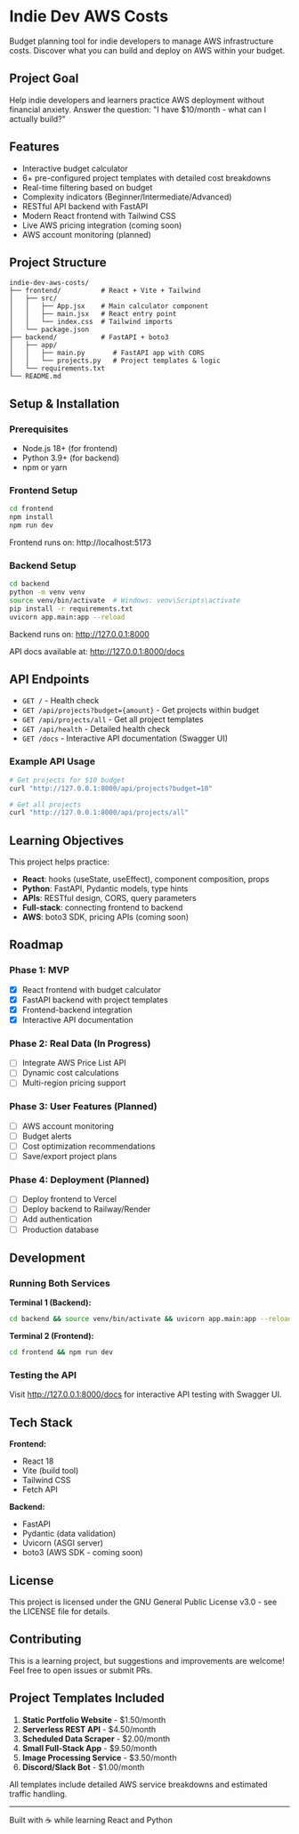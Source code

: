# Indie Dev AWS Costs

Budget planning tool for indie developers to manage AWS infrastructure costs. Discover what you can build and deploy on AWS within your budget.

## Project Goal

Help indie developers and learners practice AWS deployment without financial anxiety. Answer the question: "I have $10/month - what can I actually build?"

## Features

- Interactive budget calculator
- 6+ pre-configured project templates with detailed cost breakdowns
- Real-time filtering based on budget
- Complexity indicators (Beginner/Intermediate/Advanced)
- RESTful API backend with FastAPI
- Modern React frontend with Tailwind CSS
- Live AWS pricing integration (coming soon)
- AWS account monitoring (planned)

## Project Structure

```
indie-dev-aws-costs/
├── frontend/          # React + Vite + Tailwind
│   ├── src/
│   │   ├── App.jsx    # Main calculator component
│   │   ├── main.jsx   # React entry point
│   │   └── index.css  # Tailwind imports
│   └── package.json
├── backend/           # FastAPI + boto3
│   ├── app/
│   │   ├── main.py       # FastAPI app with CORS
│   │   └── projects.py   # Project templates & logic
│   └── requirements.txt
└── README.md
```

## Setup & Installation

### Prerequisites
- Node.js 18+ (for frontend)
- Python 3.9+ (for backend)
- npm or yarn

### Frontend Setup

```bash
cd frontend
npm install
npm run dev
```

Frontend runs on: http://localhost:5173

### Backend Setup

```bash
cd backend
python -m venv venv
source venv/bin/activate  # Windows: venv\Scripts\activate
pip install -r requirements.txt
uvicorn app.main:app --reload
```

Backend runs on: http://127.0.0.1:8000

API docs available at: http://127.0.0.1:8000/docs

## API Endpoints

- `GET /` - Health check
- `GET /api/projects?budget={amount}` - Get projects within budget
- `GET /api/projects/all` - Get all project templates
- `GET /api/health` - Detailed health check
- `GET /docs` - Interactive API documentation (Swagger UI)

### Example API Usage

```bash
# Get projects for $10 budget
curl "http://127.0.0.1:8000/api/projects?budget=10"

# Get all projects
curl "http://127.0.0.1:8000/api/projects/all"
```

## Learning Objectives

This project helps practice:
- **React**: hooks (useState, useEffect), component composition, props
- **Python**: FastAPI, Pydantic models, type hints
- **APIs**: RESTful design, CORS, query parameters
- **Full-stack**: connecting frontend to backend
- **AWS**: boto3 SDK, pricing APIs (coming soon)

## Roadmap

### Phase 1: MVP
- [x] React frontend with budget calculator
- [x] FastAPI backend with project templates
- [x] Frontend-backend integration
- [x] Interactive API documentation

### Phase 2: Real Data (In Progress)
- [ ] Integrate AWS Price List API
- [ ] Dynamic cost calculations
- [ ] Multi-region pricing support

### Phase 3: User Features (Planned)
- [ ] AWS account monitoring
- [ ] Budget alerts
- [ ] Cost optimization recommendations
- [ ] Save/export project plans

### Phase 4: Deployment (Planned)
- [ ] Deploy frontend to Vercel
- [ ] Deploy backend to Railway/Render
- [ ] Add authentication
- [ ] Production database

## Development

### Running Both Services

**Terminal 1 (Backend):**
```bash
cd backend && source venv/bin/activate && uvicorn app.main:app --reload
```

**Terminal 2 (Frontend):**
```bash
cd frontend && npm run dev
```

### Testing the API
Visit http://127.0.0.1:8000/docs for interactive API testing with Swagger UI.

## Tech Stack

**Frontend:**
- React 18
- Vite (build tool)
- Tailwind CSS
- Fetch API

**Backend:**
- FastAPI
- Pydantic (data validation)
- Uvicorn (ASGI server)
- boto3 (AWS SDK - coming soon)

## License

This project is licensed under the GNU General Public License v3.0 - see the LICENSE file for details.

## Contributing

This is a learning project, but suggestions and improvements are welcome! Feel free to open issues or submit PRs.

## Project Templates Included

1. **Static Portfolio Website** - $1.50/month
2. **Serverless REST API** - $4.50/month
3. **Scheduled Data Scraper** - $2.00/month
4. **Small Full-Stack App** - $9.50/month
5. **Image Processing Service** - $3.50/month
6. **Discord/Slack Bot** - $1.00/month

All templates include detailed AWS service breakdowns and estimated traffic handling.

---

Built with ☕ while learning React and Python